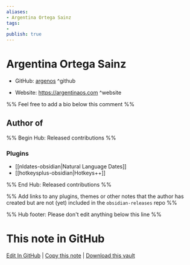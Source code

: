 ```yaml
---
aliases:
- Argentina Ortega Sainz
tags:
- 
publish: true
---
```


# Argentina Ortega Sainz

- GitHub: [argenos](https://github.com/argenos/) ^github
<!-- - Discord: `@` ^discord-->
- Website: <https://argentinaos.com> ^website
<!-- - [[Publish sites|Publish site]]: ^publish-->

%% Feel free to add a bio below this comment %%


## Author of

%% Begin Hub: Released contributions %%
### Plugins
- [[nldates-obsidian|Natural Language Dates]]
- [[hotkeysplus-obsidian|Hotkeys++]]

%% End Hub: Released contributions %%

%% Add links to any plugins, themes or other notes that the author has created but are not (yet) included in the `obsidian-releases` repo %%

<!--
### Unlisted plugins

- 
-->

<!--
### Others

- 
-->

<!--
## Sponsor this author

- [[GitHub sponsors]]: [Sponsor @argenos on GitHub Sponsors](https://github.com/sponsors/argenos) ^github-sponsor
- [[Buy me a coffee]]: ^buy-me-a-coffee
- [[PayPal]]: ^paypal
- [[Patreon]]: ^patreon

-->

<!--
## Follow this author

- [[YouTube Channels|On YouTube]]: ^youtube
- Twitter: ^twitter
- ...
-->

%% Hub footer: Please don't edit anything below this line %%

# This note in GitHub

<span class="git-footer">[Edit In GitHub](https://github.dev/obsidian-community/obsidian-hub/blob/main/01%20-%20Community/People/argenos.md "git-hub-edit-note") | [Copy this note](https://raw.githubusercontent.com/obsidian-community/obsidian-hub/main/01%20-%20Community/People/argenos.md "git-hub-copy-note") | [Download this vault](https://github.com/obsidian-community/obsidian-hub/archive/refs/heads/main.zip "git-hub-download-vault") </span>